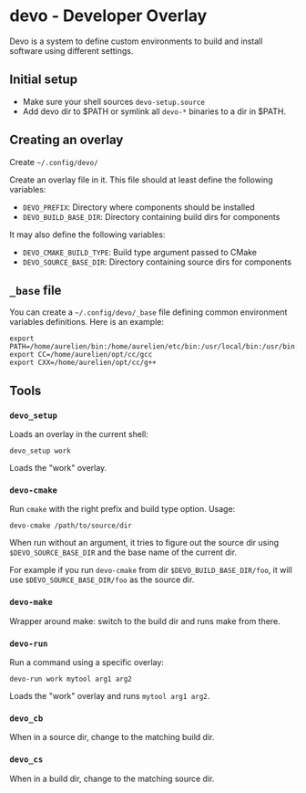 # devo - Developer Overlay

Devo is a system to define custom environments to build and install software
using different settings.

## Initial setup

- Make sure your shell sources `devo-setup.source`
- Add devo dir to $PATH or symlink all `devo-*` binaries to a dir in $PATH.

## Creating an overlay

Create `~/.config/devo/`

Create an overlay file in it. This file should at least define the following
variables:

- `DEVO_PREFIX`: Directory where components should be installed
- `DEVO_BUILD_BASE_DIR`: Directory containing build dirs for components

It may also define the following variables:

- `DEVO_CMAKE_BUILD_TYPE`: Build type argument passed to CMake
- `DEVO_SOURCE_BASE_DIR`: Directory containing source dirs for components

## `_base` file

You can create a `~/.config/devo/_base` file defining common environment
variables definitions. Here is an example:

    export PATH=/home/aurelien/bin:/home/aurelien/etc/bin:/usr/local/bin:/usr/bin:/bin
    export CC=/home/aurelien/opt/cc/gcc
    export CXX=/home/aurelien/opt/cc/g++

## Tools

### `devo_setup`

Loads an overlay in the current shell:

    devo_setup work

Loads the "work" overlay.

### `devo-cmake`

Run `cmake` with the right prefix and build type option. Usage:

    devo-cmake /path/to/source/dir

When run without an argument, it tries to figure out the source dir using
`$DEVO_SOURCE_BASE_DIR` and the base name of the current dir.

For example if you run `devo-cmake` from dir `$DEVO_BUILD_BASE_DIR/foo`, it
will use `$DEVO_SOURCE_BASE_DIR/foo` as the source dir.

### `devo-make`

Wrapper around make: switch to the build dir and runs make from there.

### `devo-run`

Run a command using a specific overlay:

    devo-run work mytool arg1 arg2

Loads the "work" overlay and runs `mytool arg1 arg2`.

### `devo_cb`

When in a source dir, change to the matching build dir.

### `devo_cs`

When in a build dir, change to the matching source dir.
